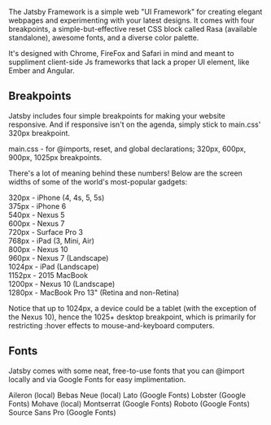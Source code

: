 The Jatsby Framework is a simple web "UI Framework" for creating elegant webpages and experimenting with your latest designs. It comes with four breakpoints, a simple-but-effective reset CSS block called Rasa (available standalone), awesome fonts, and a diverse color palette.

It's designed with Chrome, FireFox and Safari in mind and meant to suppliment client-side Js frameworks that lack a proper UI element, like Ember and Angular.


Breakpoints
------------
Jatsby includes four simple breakpoints for making your website responsive. And if responsive isn't on the agenda, simply stick to main.css' 320px breakpoint.

main.css - for @imports, reset, and global declarations; 320px, 600px, 900px, 1025px breakpoints.

There's a lot of meaning behind these numbers! Below are the screen widths of some of the world's most-popular gadgets:

 320px - iPhone (4, 4s, 5, 5s)  
 375px - iPhone 6  
 540px - Nexus 5  
 600px - Nexus 7  
 720px - Surface Pro 3  
 768px - iPad (3, Mini, Air)  
 800px - Nexus 10  
 960px - Nexus 7 (Landscape)   
1024px - iPad (Landscape)  
1152px - 2015 MacBook  
1200px - Nexus 10 (Landscape)  
1280px - MacBook Pro 13" (Retina and non-Retina)  

Notice that up to 1024px, a device could be a tablet (with the exception of the Nexus 10), hence the 1025+ desktop breakpoint, which is primarily for restricting :hover effects to mouse-and-keyboard computers.

Fonts
-----
Jatsby comes with some neat, free-to-use fonts that you can @import locally and via Google Fonts for easy implimentation.

Aileron (local)
Bebas Neue (local)
Lato (Google Fonts)
Lobster (Google Fonts)
Mohave (local)
Montserrat (Google Fonts)
Roboto (Google Fonts)
Source Sans Pro (Google Fonts)
